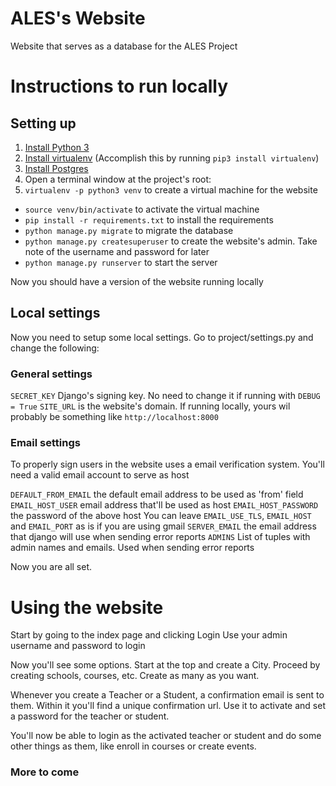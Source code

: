 # ALES's Website
Website that serves as a database for the ALES Project

# Instructions to run locally

## Setting up

1. [Install Python 3](https://www.python.org/downloads/)
2. [Install virtualenv](https://virtualenv.pypa.io/en/stable/) (Accomplish this by running `pip3 install virtualenv`)
3. [Install Postgres](https://devcenter.heroku.com/articles/heroku-postgresql#local-setup)
4. Open a terminal window at the project's root:
 1. `virtualenv -p python3 venv` to create a virtual machine for the website
 * `source venv/bin/activate` to activate the virtual machine
 * `pip install -r requirements.txt` to install the requirements
 * `python manage.py migrate` to migrate the database
 * `python manage.py createsuperuser` to create the website's admin. Take note of the username and password for later
 * `python manage.py runserver` to start the server

Now you should have a version of the website running locally

## Local settings

Now you need to setup some local settings.
Go to project/settings.py and change the following:

### General settings
`SECRET_KEY` Django's signing key. No need to change it if running with `DEBUG = True`
`SITE_URL` is the website's domain. If running locally, yours wil probably be something like `http://localhost:8000`

### Email settings
To properly sign users in the website uses a email verification system.
You'll need a valid email account to serve as host

`DEFAULT_FROM_EMAIL` the default email address to be used as 'from' field
`EMAIL_HOST_USER` email address that'll be used as host
`EMAIL_HOST_PASSWORD` the password of the above host
You can leave `EMAIL_USE_TLS`, `EMAIL_HOST` and `EMAIL_PORT` as is if you are using gmail
`SERVER_EMAIL` the email address that django will use when sending error reports
`ADMINS` List of tuples with admin names and emails. Used when sending error reports

Now you are all set.

# Using the website

Start by going to the index page and clicking Login
Use your admin username and password to login

Now you'll see some options. Start at the top and create a City.
Proceed by creating schools, courses, etc. Create as many as you want.

Whenever you create a Teacher or a Student, a confirmation email is sent to them. Within it you'll find a unique confirmation url. Use it to activate and set a password for the teacher or student.

You'll now be able to login as the activated teacher or student and do some other things as them, like enroll in courses or create events.

### More to come
